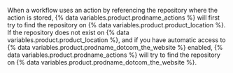 When a workflow uses an action by referencing the repository where the action is stored, {% data variables.product.prodname_actions %} will first try to find the repository on {% data variables.product.product_location %}. If the repository does not exist on {% data variables.product.product_location %}, and if you have automatic access to {% data variables.product.prodname_dotcom_the_website %} enabled, {% data variables.product.prodname_actions %} will try to find the repository on {% data variables.product.prodname_dotcom_the_website %}.

